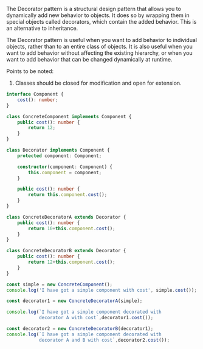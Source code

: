 The Decorator pattern is a structural design pattern that allows you to dynamically add new behavior to objects. It does so by wrapping them in special objects called decorators, which contain the added behavior. This is an alternative to inheritance.

The Decorator pattern is useful when you want to add behavior to individual objects, rather than to an entire class of objects. It is also useful when you want to add behavior without affecting the existing hierarchy, or when you want to add behavior that can be changed dynamically at runtime.

Points to be noted:
1. Classes should be closed for modification and open for extension.

```ts
interface Component {
    cost(): number;
}

class ConcreteComponent implements Component {
    public cost(): number {
        return 12;
    }
}

class Decorator implements Component {
    protected component: Component;

    constructor(component: Component) {
        this.component = component;
    }

    public cost(): number {
        return this.component.cost();
    }
}

class ConcreteDecoratorA extends Decorator {
    public cost(): number {
        return 10+this.component.cost();
    }
}

class ConcreteDecoratorB extends Decorator {
    public cost(): number {
        return 12+this.component.cost();
    }
}

const simple = new ConcreteComponent();
console.log('I have got a simple component with cost', simple.cost());

const decorator1 = new ConcreteDecoratorA(simple);

console.log(`I have got a simple component decorated with 
            decorator A with cost`,decorator1.cost());

const decorator2 = new ConcreteDecoratorB(decorator1);
console.log(`I have got a simple component decorated with 
            decorator A and B with cost`,decorator2.cost());
```


